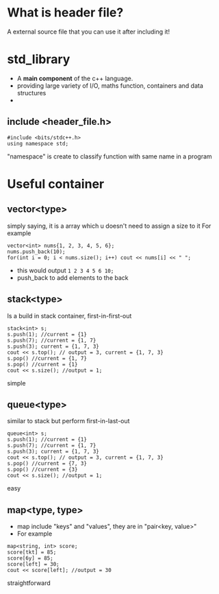 # What is header file? #

A external source file that you can use it after including it!

# std_library #

- A **main component** of the c++ language.
- providing large variety of I/O, maths function, containers and data structures
- 
## include <header_file.h> ##
```
#include <bits/stdc++.h>
using namespace std;
```

"namespace" is create to classify function with same name in a program

# Useful container #

## vector\<type> ##
  
simply saying, it is a array which u doesn't need to assign a size to it
For example
```
vector<int> nums{1, 2, 3, 4, 5, 6};
nums.push_back(10);
for(int i = 0; i < nums.size(); i++) cout << nums[i] << " ";
```
- this would output ```1 2 3 4 5 6 10; ```
- push_back to add elements to the back

## stack\<type> ##

Is a build in stack container, first-in-first-out

```
stack<int> s;
s.push(1); //current = {1}
s.push(7); //current = {1, 7}
s.push(3); current = {1, 7, 3}
cout << s.top(); // output = 3, current = {1, 7, 3}
s.pop() //current = {1, 7}
s.pop() //current = {1}
cout << s.size(); //output = 1;
```
simple

## queue\<type> ##
similar to stack but perform first-in-last-out
```
queue<int> s;
s.push(1); //current = {1}
s.push(7); //current = {1, 7}
s.push(3); current = {1, 7, 3}
cout << s.top(); // output = 3, current = {1, 7, 3}
s.pop() //current = {7, 3}
s.pop() //current = {3}
cout << s.size(); //output = 1;
```
easy

## map\<type, type> ##
- map include "keys" and "values", they are in "pair<key, value>"
- For example
```
map<string, int> score;
score[tkt] = 85;
score[6y] = 85;
score[left] = 30;
cout << score[left]; //output = 30
```
straightforward 


```
